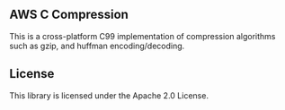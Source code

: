## AWS C Compression

This is a cross-platform C99 implementation of compression algorithms such as gzip, and huffman encoding/decoding.

## License

This library is licensed under the Apache 2.0 License. 
